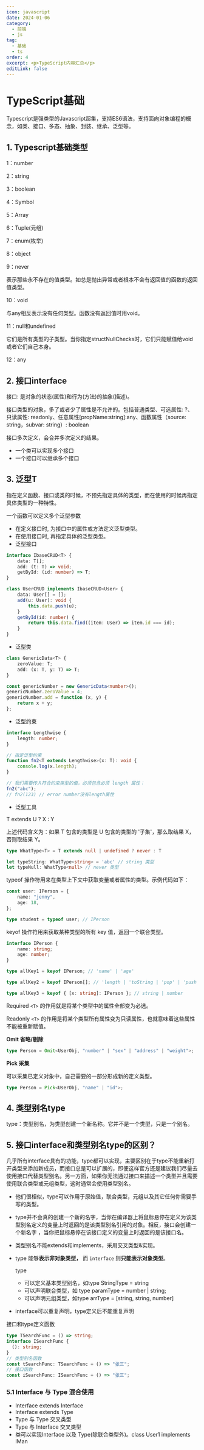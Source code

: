 ```yaml
---
icon: javascript
date: 2024-01-06
category:
  - 前端
  - js
tag:
  - 基础
  - ts
order: 4
excerpt: <p>TypeScript内容汇总</p>
editLink: false
---
```

# TypeScript基础

Typescript是强类型的Javascript超集，支持ES6语法，支持面向对象编程的概念，如类、接口、多态、抽象、封装、继承、泛型等。

## 1. Typescript基础类型

1：number

2：string

3：boolean

4：Symbol

5：Array

6：Tuple(元组)

7：enum(枚举)

8：object

9：never

表示那些永不存在的值类型。如总是抛出异常或者根本不会有返回值的函数的返回值类型。

10：void

与any相反表示没有任何类型。函数没有返回值时用void。

11：null和undefined

它们是所有类型的子类型。当你指定structNullChecks时，它们只能赋值给void或者它们自己本身。

12：any

## 2. 接口interface

接口: 是对象的状态(属性)和行为(方法)的抽象(描述)。

接口类型的对象，多了或者少了属性是不允许的。包括普通类型、可选属性: ?、只读属性: readonly、任意属性[propName:string]:any、函数属性（source: string，subvar: string）: boolean

接口多次定义，会合并多次定义的结果。

- 一个类可以实现多个接口
- 一个接口可以继承多个接口

## 3. 泛型T

指在定义函数、接口或类的时候，不预先指定具体的类型，而在使用的时候再指定具体类型的一种特性。

一个函数可以定义多个泛型参数

- 在定义接口时, 为接口中的属性或方法定义泛型类型。
- 在使用接口时, 再指定具体的泛型类型。
- 泛型接口

```ts
interface IbaseCRUD<T> {
    data: T[];
    add: (t: T) => void;
    getById: (id: number) => T;
}
```

```ts
class UserCRUD implements IbaseCRUD<User> {
    data: User[] = [];
    add(u: User): void {
        this.data.push(u);
    }
    getById(id: number) {
        return this.data.find((item: User) => item.id === id);
    }
}
```

- 泛型类

```ts
class GenericData<T> {
    zeroValue: T;
    add: (x: T, y: T) => T;
}
```

```ts
const genericNumber = new GenericData<number>();
genericNumber.zeroValue = 4;
genericNumber.add = function (x, y) {
    return x + y;
};
```

- 泛型约束

```ts
interface Lengthwise {
    length: number;
}

// 指定泛型约束
function fn2<T extends Lengthwise>(x: T): void {
    console.log(x.length);
}

// 我们需要传入符合约束类型的值，必须包含必须 length 属性：
fn2("abc");
// fn2(123) // error number没有length属性
```

- 泛型工具

T extends U ? X : Y

上述代码含义为：如果 T 包含的类型是 U 包含的类型的 '子集'，那么取结果 X，否则取结果 Y。

```ts
type WhatType<T> = T extends null | undefined ? never : T

let typeString: WhatType<string> = 'abc' // string 类型
let typeNull: WhatType<null> // never 类型
```

typeof 操作符用来在类型上下文中获取变量或者属性的类型。示例代码如下：

```ts
const user: IPerson = {
    name: "jenny",
    age: 18,
};

type student = typeof user; // IPerson
```

keyof 操作符用来获取某种类型的所有 key 值，返回一个联合类型。

```ts
interface IPerson {
    name: string;
    age: number;
}

type allKey1 = keyof IPerson; // 'name' | 'age'

type allKey2 = keyof IPerson[]; // 'length | 'toString | 'pop' | 'push' | 'concat' | 'join' | ......

type allKey3 = keyof { [x: string]: IPerson }; // string | number
```

Required `<T>` 的作用就是将某个类型中的属性全部变为必选。

Readonly `<T>` 的作用是将某个类型所有属性变为只读属性，也就意味着这些属性不能被重新赋值。

**Omit 省略/剔除**

```ts
type Person = Omit<UserObj, "number" | "sex" | "address" | "weight">;
```

**Pick 采集**

可以采集已定义对象中，自己需要的一部分形成新的定义类型。

```ts
type Person = Pick<UserObj, "name" | "id">;
```

## 4. 类型别名type

type：类型别名，为类型创建一个新名称。它并不是一个类型，只是一个别名。

## 5. 接口interface和类型别名type的区别？

几乎所有interface具有的功能，type都可以实现，主要区别在于type不能重新打开类型来添加新成员，而接口总是可以扩展的，即便这样官方还是建议我们尽量去使用接口代替类型别名。另一方面，如果你无法通过接口来描述一个类型并且需要使用联合类型或元组类型，这时通常会使用类型别名。

- 他们很相似，type可以作用于原始值，联合类型，元组以及其它任何你需要手写的类型。
- type并不会真的创建一个新的名字，当你在编译器上将鼠标悬停在定义为该类型别名定义的变量上时返回的是该类型别名引用的对象。相反，接口会创建一个新名字 ，当你把鼠标悬停在该接口定义的变量上时返回的是该接口名。
- 类型别名不能extends和implements，采用交叉类型&实现。
- type 能够**表示非对象类型，** 而 `interface` 则**只能表示对象类型**。

  type

  - 可以定义基本类型别名，如type StringType = string
  - 可以声明联合类型，如 type paramType = number | string;
  - 可以声明元组类型，如type arrType = [string, string, number]
- interface可以重复声明，type定义后不能重复声明

接口和type定义函数

```ts
type TSearchFunc = () => string;
interface ISearchFunc {
  (): string;
}
// 类型别名函数
const tSearchFunc: TSearchFunc = () => "张三";
// 接口函数
const iSearchFunc: ISearchFunc = () => "张三";
```

### 5.1 Interface 与 Type 混合使用

- Interface extends Interface
- Interface extends Type
- Type 与 Type 交叉类型
- Type 与 Interface 交叉类型
- 类可以实现Interface 以及 Type(除联合类型外)。class User1 implements IMan
